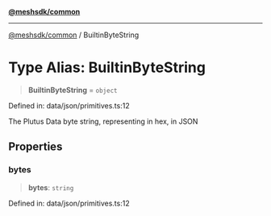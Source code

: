[**@meshsdk/common**](../README.md)

***

[@meshsdk/common](../globals.md) / BuiltinByteString

# Type Alias: BuiltinByteString

> **BuiltinByteString** = `object`

Defined in: data/json/primitives.ts:12

The Plutus Data byte string, representing in hex, in JSON

## Properties

### bytes

> **bytes**: `string`

Defined in: data/json/primitives.ts:12
